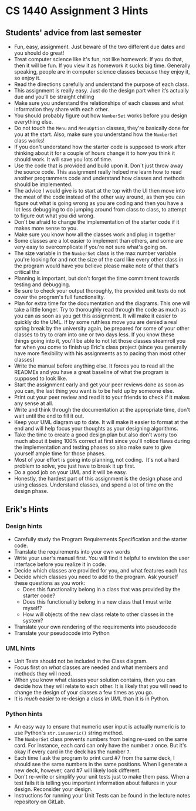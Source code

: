 # CS 1440 Assignment 3 Hints

## Students' advice from last semester

*   Fun, easy, assignment. Just beware of the two different due dates and you should do great!
*   Treat computer science like it's fun, not like homework. If you do that, then it will be fun. If you view it as homework it sucks big time. Generally speaking, people are in computer science classes because they enjoy it, so enjoy it.
*   Read the directions carefully and understand the purpose of each class.
*   This assignment is really easy. Just do the design part when it’s actually due and you’ll be straight chilling
*   Make sure you understand the relationships of each classes and what information they share with each other.
*   You should probably figure out how `NumberSet` works before you design everything else.
*   Do not touch the `Menu` and `MenuOption` classes, they're basically done for you at the start. Also, make sure you understand how the `NumberSet` class works!
*   If you don't understand how the starter code is supposed to work after thinking about it for a couple of hours change it to how you think it should work. It will save you lots of time.
*   Use the code that is provided and build upon it. Don´t just throw away the source code. This assignment really helped me learn how to read another programmers code and understand how classes and methods should be implemented. 
*   The advice I would give is to start at the top with the UI then move into the meat of the code instead of the other way around, as then you can figure out what is going wrong as you are coding and then you have a lot less debugging to do jumping around from class to class, to attempt to figure out what you did wrong. 
*   Don't be afraid to change the implementation of the starter code if it makes more sense to you.
*   Make sure you know how all the classes work and plug in together
*   Some classes are a lot easier to implement than others, and some are very easy to overcomplicate if you're not sure what's going on.
*   The size variable in the `NumberSet` class is the max number variable you're looking for and not the size of the card like every other class in the program would have you believe please make note of that that's critical thx
*   Planning is important, but don't forget the time commitment towards testing and debugging.
*   Be sure to check your output thoroughly, the provided unit tests do not cover the program's full functionality.
*   Plan for extra time for the documentation and the diagrams. This one will take a little longer. Try to thoroughly read through the code as much as you can as soon as you get this assignment. It will make it easier to quickly do the UML. If by some ruthless move you are denied a real spring break by the university again, be prepared for some of your other classes to try to cram into one or two days less. If you know these things going into it, you'll be able to not let those classes steamroll you for when you come to finish up Eric's class project (since you generally have more flexibility with his assignments as to pacing than most other classes)
*   Write the manual before anything else. It forces you to read all the READMEs and you have a great baseline of what the program is supposed to look like.
*   Start the assignment early and get your peer reviews done as soon as you can, the last thing you want is to be held up by someone else.
*   Print out your peer review and read it to your friends to check if it makes any sense at all.
*   Write and think through the documentation at the appropriate time, don't wait until the end to fill it out.
*   Keep your UML diagram up to date. It will make it easier to format at the end and will help focus your thoughts as your designing algorithms. 
*   Take the time to create a good design plan but also don't worry too much about it being 100% correct at first since you'll notice flaws during the implementation and testing phases so also make sure to give yourself ample time for those phases.
*   Most of your effort is going into planning, not coding.  It's not a hard problem to solve, you just have to break it up first.
*   Do a good job on your UML and it will be easy.
*   Honestly, the hardest part of this assignment is the design phase and using classes. Understand classes, and spend a lot of time on the design phase.


## Erik's Hints

### Design hints

*   Carefully study the Program Requirements Specification and the starter
    code.
*   Translate the requirements into your own words
*   Write your user's manual first.  You will find it helpful to envision the
    user interface before you realize it in code.
*   Decide which classes are provided for you, and what features each has
*   Decide which classes you need to add to the program.  Ask yourself these
    questions as you work:
      * Does this functionality belong in a class that was provided by the
        starter code?
      * Does this functionality belong in a new class that I must write myself?
      * How will objects of the new class relate to other classes in the
        system?
*   Translate your own rendering of the requirements into pseudocode
*   Translate your pseudocode into Python



### UML hints

*   Unit Tests should not be included in the Class diagram.
*   Focus first on *what* classes are needed and what members and methods they
    will need.
*   When you know what classes your solution contains, then you can decide how
    they will relate to each other.  It is likely that you will need to change
    the design of your classes a few times as you go.
*   It is *much* easier to re-design a class in UML than it is in Python.



### Python hints

*   An easy way to ensure that numeric user input is actually numeric is to use
    Python's `str.isnumeric()` string method.
*   The `NumberSet` class prevents numbers from being re-used on the same card.
    For instance, each card can only have the number `7` once.  But it's okay
    if every card in the deck has the number `7`.
*   Each time I ask the program to print card #7 from the same deck, I should
    see the same numbers in the same positions.  When I generate a new deck,
    however, card #7 will likely look different.
*   Don't re-write or simplify your unit tests just to make them pass.  When a
    test fails it is telling you important information about failures in your
    design.  Reconsider your design.
*   Instructions for running your Unit Tests can be found in the lecture notes
    repository on GitLab.
